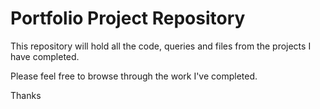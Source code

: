 # Portfolio Project Repository

This repository will hold all the code, queries and files from the projects I have completed.

Please feel free to browse through the work I've completed.

Thanks
